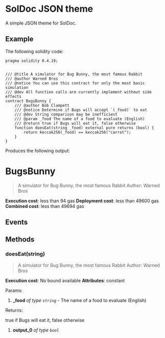 # SolDoc JSON theme

A simple JSON theme for SolDoc.

## Example

The following solidity code:
```Solidity
pragma solidity 0.4.19;


/// @title A simulator for Bug Bunny, the most famous Rabbit
/// @author Warned Bros
/// @notice You can use this contract for only the most basic simulation
/// @dev All function calls are currently implement without side effects
contract BugsBunny {
    /// @author Bob Clampett
    /// @notice Determine if Bugs will accept `(_food)` to eat
    /// @dev String comparison may be inefficient
    /// @param _food The name of a food to evaluate (English)
    /// @return true if Bugs will eat it, false otherwise
    function doesEat(string _food) external pure returns (bool) {
        return keccak256(_food) == keccak256("carrot");
    }
}
```

Produces the following output:

# BugsBunny
> A simulator for Bug Bunny, the most famous Rabbit
> Author: Warned Bros

**Execution cost**: less than 94 gas
**Deployment cost**: less than 49600 gas
**Combined cost**: less than 49694 gas

## Events


## Methods
### doesEat(string)
> A simulator for Bug Bunny, the most famous Rabbit
> Author: Warned Bros

**Execution cost**: No bound available
**Attributes**: constant

Params:

1. **_food** *of type `string`* - The name of a food to evaluate (English)

Returns:

true if Bugs will eat it, false otherwise
1. **output_0** *of type `bool`*

